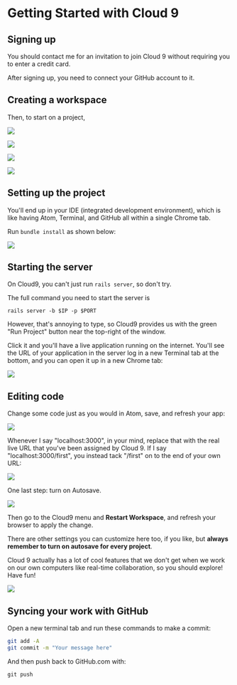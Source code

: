 # Getting Started with Cloud 9

## Signing up

You should contact me for an invitation to join Cloud 9 without requiring you to enter a credit card.

After signing up, you need to connect your GitHub account to it.

## Creating a workspace

Then, to start on a project,

![](/assets/click_repositories.png)

![](/assets/search_and_clone.png)

![](/assets/configure_workspace.png)

![](/assets/creating_workspace.png)

## Setting up the project

You'll end up in your IDE (integrated development environment), which is like having Atom, Terminal, and GitHub all within a single Chrome tab.

Run `bundle install` as shown below:

![](/assets/terminal.png)

## Starting the server

On Cloud9, you can't just run `rails server`, so don't try.

The full command you need to start the server is

```
rails server -b $IP -p $PORT
```

However, that's annoying to type, so Cloud9 provides us with the green "Run Project" button near the top-right of the window.

Click it and you'll have a live application running on the internet. You'll see the URL of your application in the server log in a new Terminal tab at the bottom, and you can open it up in a new Chrome tab:

![](/assets/rails_server.gif)

## Editing code

Change some code just as you would in Atom, save, and refresh your app:

![](/assets/change_code.gif)

Whenever I say "localhost:3000", in your mind, replace that with the real live URL that you've been assigned by Cloud 9. If I say "localhost:3000/first", you instead tack "/first" on to the end of your own URL:

![](/assets/other_urls.gif)

One last step: turn on Autosave.

![](/assets/autosave.png)

Then go to the Cloud9 menu and **Restart Workspace**, and refresh your browser to apply the change.

There are other settings you can customize here too, if you like, but **always remember to turn on autosave for every project**.

Cloud 9 actually has a lot of cool features that we don't get when we work on our own computers like real-time collaboration, so you should explore! Have fun!

![](/assets/cloud_9_workflow.png)

## Syncing your work with GitHub

Open a new terminal tab and run these commands to make a commit:

```bash
git add -A
git commit -m "Your message here"
```

And then push back to GitHub.com with:

```
git push
```